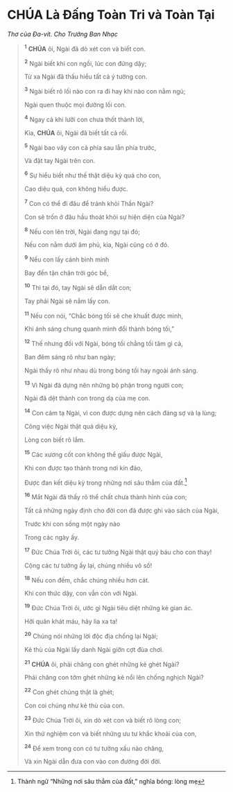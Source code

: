 # **CHÚA** Là Đấng Toàn Tri và Toàn Tại
*Thơ của Đa-vít. Cho Trưởng Ban Nhạc*

> <sup><b>1</b></sup> **CHÚA** ôi, Ngài đã dò xét con và biết con.
>
> <sup><b>2</b></sup> Ngài biết khi con ngồi, lúc con đứng dậy;
>
> Từ xa Ngài đã thấu hiểu tất cả ý tưởng con.
>
> <sup><b>3</b></sup> Ngài biết rõ lối nào con ra đi hay khi nào con nằm ngủ;
>
> Ngài quen thuộc mọi đường lối con.
>
> <sup><b>4</b></sup> Ngay cả khi lưỡi con chưa thốt thành lời,
>
> Kìa, **CHÚA** ôi, Ngài đã biết tất cả rồi.
>
> <sup><b>5</b></sup> Ngài bao vây con cả phía sau lẫn phía trước,
>
> Và đặt tay Ngài trên con.
>
> <sup><b>6</b></sup> Sự hiểu biết như thế thật diệu kỳ quá cho con,
>
> Cao diệu quá, con không hiểu được.
>
> <sup><b>7</b></sup> Con có thể đi đâu để tránh khỏi Thần Ngài?
>
> Con sẽ trốn ở đâu hầu thoát khỏi sự hiện diện của Ngài?
>
> <sup><b>8</b></sup> Nếu con lên trời, Ngài đang ngự tại đó;
>
> Nếu con nằm dưới âm phủ, kìa, Ngài cũng có ở đó.
>
> <sup><b>9</b></sup> Nếu con lấy cánh bình minh
>
> Bay đến tận chân trời góc bể,
>
> <sup><b>10</b></sup> Thì tại đó, tay Ngài sẽ dẫn dắt con;
>
> Tay phải Ngài sẽ nắm lấy con.
>
> <sup><b>11</b></sup> Nếu con nói, “Chắc bóng tối sẽ che khuất được mình,
>
> Khi ánh sáng chung quanh mình đổi thành bóng tối,”
>
> <sup><b>12</b></sup> Thế nhưng đối với Ngài, bóng tối chẳng tối tăm gì cả,
>
> Ban đêm sáng rõ như ban ngày;
>
> Ngài thấy rõ như nhau dù trong bóng tối hay ngoài ánh sáng.
>
> <sup><b>13</b></sup> Vì Ngài đã dựng nên những bộ phận trong người con;
>
> Ngài đã dệt thành con trong dạ của mẹ con.
>
> <sup><b>14</b></sup> Con cảm tạ Ngài, vì con được dựng nên cách đáng sợ và lạ lùng;
>
> Công việc Ngài thật quá diệu kỳ,
>
> Lòng con biết rõ lắm.
>
> <sup><b>15</b></sup> Các xương cốt con không thể giấu được Ngài,
>
> Khi con được tạo thành trong nơi kín đáo,
>
> Được đan kết diệu kỳ trong những nơi sâu thẳm của đất.[^1-afc48ea6-885e-40d4-bd88-08adc2a216f4]
>
> <sup><b>16</b></sup> Mắt Ngài đã thấy rõ thể chất chưa thành hình của con;
>
> Tất cả những ngày định cho đời con đã được ghi vào sách của Ngài,
>
> Trước khi con sống một ngày nào
>
> Trong các ngày ấy.
>
> <sup><b>17</b></sup> Đức Chúa Trời ôi, các tư tưởng Ngài thật quý báu cho con thay!
>
> Cộng các tư tưởng ấy lại, chúng nhiều vô số!
>
> <sup><b>18</b></sup> Nếu con đếm, chắc chúng nhiều hơn cát.
>
> Khi con thức dậy, con vẫn còn với Ngài.
>
> <sup><b>19</b></sup> Đức Chúa Trời ôi, ước gì Ngài tiêu diệt những kẻ gian ác.
>
> Hỡi quân khát máu, hãy lìa xa ta!
>
> <sup><b>20</b></sup> Chúng nói những lời độc địa chống lại Ngài;
>
> Kẻ thù của Ngài lấy danh Ngài giỡn cợt đùa chơi.
>
> <sup><b>21</b></sup> **CHÚA** ôi, phải chăng con ghét những kẻ ghét Ngài?
>
> Phải chăng con tởm ghét những kẻ nổi lên chống nghịch Ngài?
>
> <sup><b>22</b></sup> Con ghét chúng thật là ghét;
>
> Con coi chúng như kẻ thù của con.
>
> <sup><b>23</b></sup> Đức Chúa Trời ôi, xin dò xét con và biết rõ lòng con;
>
> Xin thử nghiệm con và biết những ưu tư khắc khoải của con,
>
> <sup><b>24</b></sup> Để xem trong con có tư tưởng xấu nào chăng,
>
> Và xin Ngài dẫn đưa con vào con đường đời đời.

[^1-afc48ea6-885e-40d4-bd88-08adc2a216f4]: Thành ngữ “Những nơi sâu thẳm của đất,” nghĩa bóng: lòng mẹ